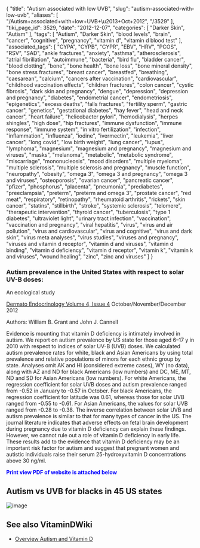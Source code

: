 {
    "title": "Autism associated with low UVB",
    "slug": "autism-associated-with-low-uvb",
    "aliases": [
        "/Autism+associated+with+low+UVB+\u2013+Oct+2012",
        "/3529"
    ],
    "tiki_page_id": 3529,
    "date": "2012-12-07",
    "categories": [
        "Darker Skin",
        "Autism"
    ],
    "tags": [
        "Autism",
        "Darker Skin",
        "blood levels",
        "brain",
        "cancer",
        "cognitive",
        "pregnancy",
        "vitamin d",
        "vitamin d blood test"
    ],
    "associated_tags": [
        "CYPA",
        "CYPB",
        "CYPR",
        "EBV",
        "HRV",
        "PCOS",
        "RSV",
        "SAD",
        "ankle fractures",
        "anxiety",
        "asthma",
        "atherosclerosis",
        "atrial fibrillation",
        "autoimmune",
        "bacteria",
        "bird flu",
        "bladder cancer",
        "blood clotting",
        "bone",
        "bone health",
        "bone loss",
        "bone mineral density",
        "bone stress fractures",
        "breast cancer",
        "breastfed",
        "breathing",
        "caesarean",
        "calcium",
        "cancers after vaccination",
        "cardiovascular",
        "childhood vaccination effects",
        "children fractures",
        "colon cancer",
        "cystic fibrosis",
        "dark skin and pregnancy",
        "dengue",
        "depression",
        "depression and pregnancy",
        "diabetes",
        "endometrial cancer",
        "endometriosis",
        "epigenetics",
        "excess deaths",
        "falls fractures",
        "fertility sperm",
        "gastric cancer",
        "genetics",
        "gestational diabetes",
        "hay fever",
        "head and neck cancer",
        "heart failure",
        "helicobacter pylori",
        "hemodialysis",
        "herpes shingles",
        "high dose",
        "hip fractures",
        "immune dysfunction",
        "immune response",
        "immune system",
        "in vitro fertilization",
        "infection",
        "inflammation",
        "influenza",
        "iodine",
        "ivermectin",
        "leukemia",
        "liver cancer",
        "long covid",
        "low birth weight",
        "lung cancer",
        "lupus",
        "lymphoma",
        "magnesium",
        "magnesium and pregnancy",
        "magnesium and viruses",
        "masks",
        "melanoma",
        "metabolic",
        "metabolic syndrome",
        "miscarriage",
        "mononucleosis",
        "mood disorders",
        "multiple myeloma",
        "multiple sclerosis",
        "multiple sclerosis and pregnancy",
        "muscle function",
        "neuropathy",
        "obesity",
        "omega 3",
        "omega 3 and pregnancy",
        "omega 3 and viruses",
        "osteoporosis",
        "ovarian cancer",
        "pancreatic cancer",
        "pfizer",
        "phosphorus",
        "placenta",
        "pneumonia",
        "prediabetes",
        "preeclampsia",
        "preterm",
        "preterm and omega 3",
        "prostate cancer",
        "red meat",
        "respiratory",
        "retinopathy",
        "rheumatoid arthritis",
        "rickets",
        "skin cancer",
        "statins",
        "stillbirth",
        "stroke",
        "systemic sclerosis",
        "telomere",
        "therapeutic intervention",
        "thyroid cancer",
        "tuberculosis",
        "type 1 diabetes",
        "ultraviolet light",
        "urinary tract infection",
        "vaccination",
        "vaccination and pregnancy",
        "viral hepatitis",
        "virus",
        "virus and air pollution",
        "virus and cardiovascular",
        "virus and cognitive",
        "virus and dark skin",
        "virus meta analyses",
        "virus studies",
        "viruses and pregnancy",
        "viruses and vitamin d receptor",
        "vitamin d and viruses",
        "vitamin d binding",
        "vitamin d deficiency",
        "vitamin d receptor",
        "vitamin k",
        "vitamin k and viruses",
        "wound healing",
        "zinc",
        "zinc and viruses"
    ]
}


### Autism prevalence in the United States with respect to solar UV-B doses:   
An ecological study

[Dermato Endocrinology Volume 4, Issue 4](http://www.landesbioscience.com/journals/dermatoendocrinology/article/22942/%20)   October/November/December 2012

Authors: William B. Grant and John J. Cannell 

Evidence is mounting that vitamin D deficiency is intimately involved in autism. We report on autism prevalence by US state for those aged 6–17 y in 2010 with respect to indices of solar UV-B (UVB) doses. We calculated autism prevalence rates for white, black and Asian Americans by using total prevalence and relative populations of minors for each ethnic group by state. Analyses omit AK and HI (considered extreme cases), WY (no data), along with AZ and ND for black Americans (low numbers) and DC, ME, MT, ND and SD for Asian Americans (low numbers). For white Americans, the regression coefficient for solar UVB doses and autism prevalence ranged from -0.52 in January to -0.57 in October. For black Americans, the regression coefficient for latitude was 0.61, whereas those for solar UVB ranged from -0.55 to -0.61. For Asian Americans, the values for solar UVB ranged from -0.28 to -0.38. The inverse correlation between solar UVB and autism prevalence is similar to that for many types of cancer in the US. The journal literature indicates that adverse effects on fetal brain development during pregnancy due to vitamin D deficiency can explain these findings. However, we cannot rule out a role of vitamin D deficiency in early life. These results add to the evidence that vitamin D deficiency may be an important risk factor for autism and suggest that pregnant women and autistic individuals raise their serum 25-hydroxyvitamin D concentrations above 30 ng/ml.

 **<span style="color:#00F;">Print view PDF of website is attached below</span>** 

## Autism vs UVB for blacks in 45 US states

<img src="https://d378j1rmrlek7x.cloudfront.net/attachments/jpeg/autism-vs-uvb-in-45-states.jpg" alt="image">

## See also VitaminDWiki

* [Overview Autism and Vitamin D](https://www.VitaminDWiki.com/Overview+Autism+and+vitamin+D)